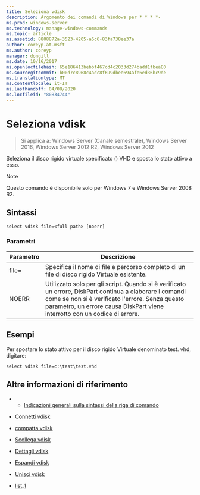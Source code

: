 ```yaml
---
title: Seleziona vdisk
description: Argomento dei comandi di Windows per * * * *-
ms.prod: windows-server
ms.technology: manage-windows-commands
ms.topic: article
ms.assetid: 8808872a-3523-4205-a6c6-83fa738ee37a
author: coreyp-at-msft
ms.author: coreyp
manager: dongill
ms.date: 10/16/2017
ms.openlocfilehash: 65e186413bebbf467cd4c2033d274badd1fbea80
ms.sourcegitcommit: b00d7c8968c4adc8f699dbee694afe6ed36bc9de
ms.translationtype: MT
ms.contentlocale: it-IT
ms.lasthandoff: 04/08/2020
ms.locfileid: "80834744"
---
```

# <a name="select-vdisk"></a>Seleziona vdisk

>Si applica a: Windows Server (Canale semestrale), Windows Server 2016, Windows Server 2012 R2, Windows Server 2012

Seleziona il disco rigido virtuale specificato \(\) VHD e sposta lo stato attivo a esso.  
  
> [!NOTE]  
> Questo comando è disponibile solo per Windows 7 e Windows Server 2008 R2.  
  
## <a name="syntax"></a>Sintassi  
  
```  
select vdisk file=<full path> [noerr]  
```  
  
### <a name="parameters"></a>Parametri  
  
|Parametro|Descrizione|  
|-------|--------|  
|file\=<full path>|Specifica il nome di file e percorso completo di un file di disco rigido Virtuale esistente.|  
|NOERR|Utilizzato solo per gli script. Quando si è verificato un errore, DiskPart continua a elaborare i comandi come se non si è verificato l'errore. Senza questo parametro, un errore causa DiskPart viene interrotto con un codice di errore.|  
  
## <a name="examples"></a><a name=BKMK_examples></a>Esempi  
Per spostare lo stato attivo per il disco rigido Virtuale denominato test. vhd, digitare:  
  
```  
select vdisk file=c:\test\test.vhd  
```  
  
## <a name="additional-references"></a>Altre informazioni di riferimento  
  
-   - [Indicazioni generali sulla sintassi della riga di comando](command-line-syntax-key.md)  
  
-   [Connetti vdisk](attach-vdisk.md)  
  
-   [compatta vdisk](compact-vdisk.md)  
  
  
  
-   [Scollega vdisk](detach-vdisk.md)  
  
-   [Dettagli vdisk](detail-vdisk.md)  
  
-   [Espandi vdisk](expand-vdisk.md)  
  
-   [Unisci vdisk](merge-vdisk.md)  
  
-   [list_1](list_1.md)  
  

